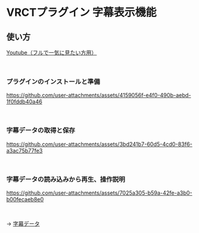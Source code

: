 # VRCTプラグイン 字幕表示機能

## 使い方

[Youtube（フルで一気に見たい方用）](https://www.youtube.com/watch?v=3seusMB09DA)

<br>

### プラグインのインストールと準備
https://github.com/user-attachments/assets/4159056f-e4f0-490b-aebd-1f0fddb40a46

<br>

### 字幕データの取得と保存
https://github.com/user-attachments/assets/3bd241b7-60d5-4cd0-83f6-a3ac75b77fe3

<br>

### 字幕データの読み込みから再生、操作説明
https://github.com/user-attachments/assets/7025a305-b59a-42fe-a3b0-b00fecaeb8e0

<br>

-> <a href="https://github.com/ShiinaSakamoto/vrct_plugin_subtitles_list">字幕データ</a>

